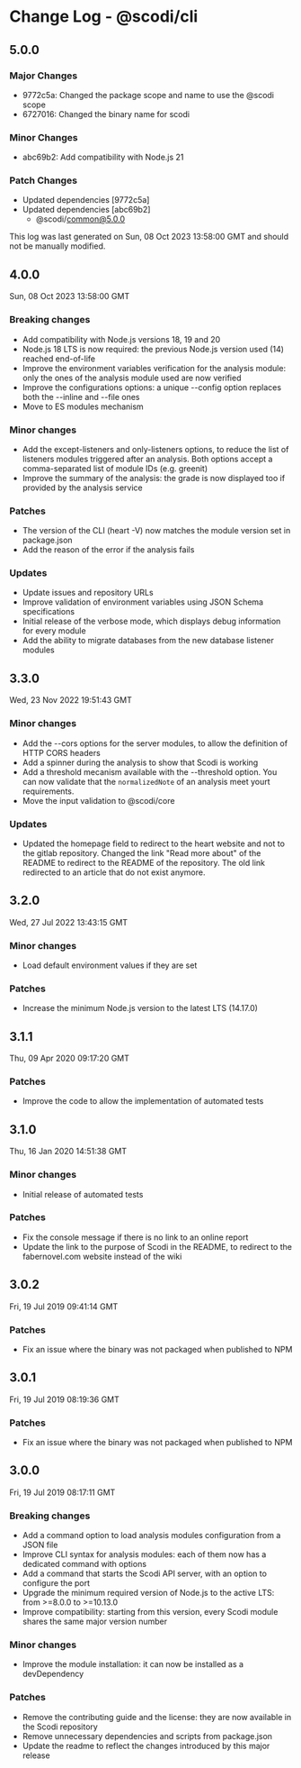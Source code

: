 # Change Log - @scodi/cli

## 5.0.0

### Major Changes

- 9772c5a: Changed the package scope and name to use the @scodi scope
- 6727016: Changed the binary name for scodi

### Minor Changes

- abc69b2: Add compatibility with Node.js 21

### Patch Changes

- Updated dependencies [9772c5a]
- Updated dependencies [abc69b2]
  - @scodi/common@5.0.0

This log was last generated on Sun, 08 Oct 2023 13:58:00 GMT and should not be manually modified.

## 4.0.0

Sun, 08 Oct 2023 13:58:00 GMT

### Breaking changes

- Add compatibility with Node.js versions 18, 19 and 20
- Node.js 18 LTS is now required: the previous Node.js version used (14) reached end-of-life
- Improve the environment variables verification for the analysis module: only the ones of the analysis module used are now verified
- Improve the configurations options: a unique --config option replaces both the --inline and --file ones
- Move to ES modules mechanism

### Minor changes

- Add the except-listeners and only-listeners options, to reduce the list of listeners modules triggered after an analysis. Both options accept a comma-separated list of module IDs (e.g. greenit)
- Improve the summary of the analysis: the grade is now displayed too if provided by the analysis service

### Patches

- The version of the CLI (heart -V) now matches the module version set in package.json
- Add the reason of the error if the analysis fails

### Updates

- Update issues and repository URLs
- Improve validation of environment variables using JSON Schema specifications
- Initial release of the verbose mode, which displays debug information for every module
- Add the ability to migrate databases from the new database listener modules

## 3.3.0

Wed, 23 Nov 2022 19:51:43 GMT

### Minor changes

- Add the --cors options for the server modules, to allow the definition of HTTP CORS headers
- Add a spinner during the analysis to show that Scodi is working
- Add a threshold mecanism available with the --threshold option. You can now validate that the `normalizedNote` of an analysis meet yourt requirements.
- Move the input validation to @scodi/core

### Updates

- Updated the homepage field to redirect to the heart website and not to the gitlab repository. Changed the link "Read more about" of the README to redirect to the README of the repository. The old link redirected to an article that do not exist anymore.

## 3.2.0

Wed, 27 Jul 2022 13:43:15 GMT

### Minor changes

- Load default environment values if they are set

### Patches

- Increase the minimum Node.js version to the latest LTS (14.17.0)

## 3.1.1

Thu, 09 Apr 2020 09:17:20 GMT

### Patches

- Improve the code to allow the implementation of automated tests

## 3.1.0

Thu, 16 Jan 2020 14:51:38 GMT

### Minor changes

- Initial release of automated tests

### Patches

- Fix the console message if there is no link to an online report
- Update the link to the purpose of Scodi in the README, to redirect to the fabernovel.com website instead of the wiki

## 3.0.2

Fri, 19 Jul 2019 09:41:14 GMT

### Patches

- Fix an issue where the binary was not packaged when published to NPM

## 3.0.1

Fri, 19 Jul 2019 08:19:36 GMT

### Patches

- Fix an issue where the binary was not packaged when published to NPM

## 3.0.0

Fri, 19 Jul 2019 08:17:11 GMT

### Breaking changes

- Add a command option to load analysis modules configuration from a JSON file
- Improve CLI syntax for analysis modules: each of them now has a dedicated command with options
- Add a command that starts the Scodi API server, with an option to configure the port
- Upgrade the minimum required version of Node.js to the active LTS: from >=8.0.0 to >=10.13.0
- Improve compatibility: starting from this version, every Scodi module shares the same major version number

### Minor changes

- Improve the module installation: it can now be installed as a devDependency

### Patches

- Remove the contributing guide and the license: they are now available in the Scodi repository
- Remove unnecessary dependencies and scripts from package.json
- Update the readme to reflect the changes introduced by this major release

